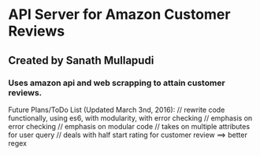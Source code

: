 
# API Server for Amazon Customer Reviews

## Created by Sanath Mullapudi

### Uses amazon api and web scrapping to attain customer reviews.


Future Plans/ToDo List (Updated March 3nd, 2016):
// rewrite code functionally, using es6, with modularity, with error checking
// emphasis on error checking
// emphasis on modular code
// takes on multiple attributes for user query
// deals with half start rating for customer review ==> better regex
